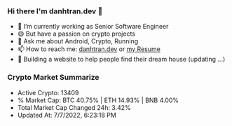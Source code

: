 ### Hi there I'm danhtran.dev 👋

- 🔭 I’m currently working as Senior Software Engineer
- 😄 But have a passion on crypto projects
- 💬 Ask me about Android, Crypto, Running 
- 📫 How to reach me: <a href="https://danhtran.dev" target="_blank">danhtran.dev</a> or <a href="Developer-Resume.pdf" target="_blank">my Resume</a>
- 🌱 Building a website to help people find their dream house (updating ...)

### Crypto Market Summarize
- Active Crypto: 13409
- % Market Cap: BTC 40.75% | ETH 14.93% | BNB 4.00%
- Total Market Cap Changed 24h: 3.42%
- Updated At: 7/7/2022, 6:23:18 PM
